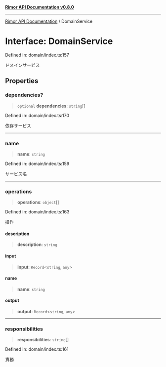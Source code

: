 [**Rimor API Documentation v0.8.0**](../README.md)

***

[Rimor API Documentation](../globals.md) / DomainService

# Interface: DomainService

Defined in: domain/index.ts:157

ドメインサービス

## Properties

### dependencies?

> `optional` **dependencies**: `string`[]

Defined in: domain/index.ts:170

依存サービス

***

### name

> **name**: `string`

Defined in: domain/index.ts:159

サービス名

***

### operations

> **operations**: `object`[]

Defined in: domain/index.ts:163

操作

#### description

> **description**: `string`

#### input

> **input**: `Record`\<`string`, `any`\>

#### name

> **name**: `string`

#### output

> **output**: `Record`\<`string`, `any`\>

***

### responsibilities

> **responsibilities**: `string`[]

Defined in: domain/index.ts:161

責務
